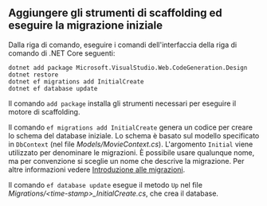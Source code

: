 <a name="cli"></a>
## <a name="add-scaffold-tooling-and-perform-initial-migration"></a>Aggiungere gli strumenti di scaffolding ed eseguire la migrazione iniziale

Dalla riga di comando, eseguire i comandi dell'interfaccia della riga di comando di .NET Core seguenti:

```console
dotnet add package Microsoft.VisualStudio.Web.CodeGeneration.Design
dotnet restore
dotnet ef migrations add InitialCreate
dotnet ef database update
```

Il comando `add package` installa gli strumenti necessari per eseguire il motore di scaffolding.

Il comando `ef migrations add InitialCreate` genera un codice per creare lo schema del database iniziale. Lo schema è basato sul modello specificato in `DbContext` (nel file *Models/MovieContext.cs*). L'argomento `Initial` viene utilizzato per denominare le migrazioni. È possibile usare qualunque nome, ma per convenzione si sceglie un nome che descrive la migrazione. Per altre informazioni vedere [Introduzione alle migrazioni](xref:data/ef-mvc/migrations#introduction-to-migrations).

Il comando `ef database update` esegue il metodo `Up` nel file *Migrations/\<time-stamp>_InitialCreate.cs*, che crea il database.